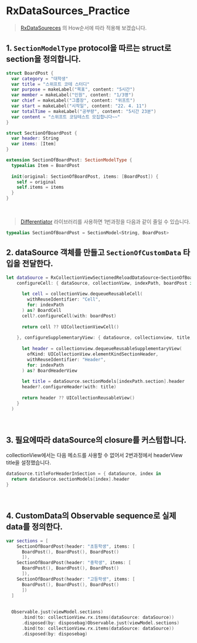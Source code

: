 # RxDataSources_Practice

> [RxDataSoureces](https://github.com/RxSwiftCommunity/RxDataSources) 의 How순서에 따라 적용해 보겠습니다.

## 1. `SectionModelType` protocol을 따르는 struct로 section을 정의합니다.

```swift
struct BoardPost {
  var category = "대학생"
  var title = "스위프트 코테 스터디"
  var purpose = makeLabel("목표", content: "5시간")
  var member = makeLabel("인원", content: "1/3명")
  var chief = makeLabel("그룹장", content: "위프트")
  var start = makeLabel("시작일", content: "22. 4. 11")
  var totalTime = makeLabel("공부량", content: "5시간 23분")
  var content = "스위프트 코딩테스트 모집합니다~~"
}

struct SectionOfBoardPost {
  var header: String
  var items: [Item]
}

extension SectionOfBoardPost: SectionModelType {
  typealias Item = BoardPost
  
  init(original: SectionOfBoardPost, items: [BoardPost]) {
    self = original
    self.items = items
  }
}
```

<br>

> [Differentiator](https://github.com/RxSwiftCommunity/RxDataSources/tree/main/Sources/Differentiator) 라이브러리를 사용하면 1번과정을 다음과 같이 줄일 수 있습니다.
>
```swift
typealias SectionOfBoardPost = SectionModel<String, BoardPost>
```



## 2. dataSource 객체를 만들고 `SectionOfCustomData` 타입을 전달한다.

```swift
let dataSource = RxCollectionViewSectionedReloadDataSource<SectionOfBoardPost>(
    configureCell: { dataSource, collectionView, indexPath, boardPost in
      
      let cell = collectionView.dequeueReusableCell(
        withReuseIdentifier: "Cell",
        for: indexPath
      ) as? BoardCell
      cell?.configureCell(with: boardPost)
      
      return cell ?? UICollectionViewCell()
      
    }, configureSupplementaryView: { dataSource, collectionview, title, indexPath in
      
      let header = collectionview.dequeueReusableSupplementaryView(
        ofKind: UICollectionView.elementKindSectionHeader,
        withReuseIdentifier: "Header",
        for: indexPath
      ) as? BoardHeaderView
      
      let title = dataSource.sectionModels[indexPath.section].header
      header?.configureHeader(with: title)
      
      return header ?? UICollectionReusableView()
    }
  )
  ```
 
 <br>
 

## 3. 필요에따라 dataSource의 closure를 커스텀합니다.


collectionView에서는 다음 메소드를 사용할 수 없어서 2번과정에서 headerView title을 설정했습니다.
```swift
dataSource.titleForHeaderInSection = { dataSource, index in
  return dataSource.sectionModels[index].header
}
```

<br>
 
 ## 4. CustomData의 Observable sequence로 실제 data를 정의한다.

```swift
var sections = [
    SectionOfBoardPost(header: "초등학생", items: [
      BoardPost(), BoardPost(), BoardPost()
      ]),
    SectionOfBoardPost(header: "중학생", items: [
      BoardPost(), BoardPost(), BoardPost()
      ]),
    SectionOfBoardPost(header: "고등학생", items: [
      BoardPost(), BoardPost(), BoardPost()
      ])
  ]
  
  
  Observable.just(viewModel.sections)
      .bind(to: collectionView.rx.items(dataSource: dataSource))
      .disposed(by: disposebag)Observable.just(viewModel.sections)
      .bind(to: collectionView.rx.items(dataSource: dataSource))
      .disposed(by: disposebag)
```




